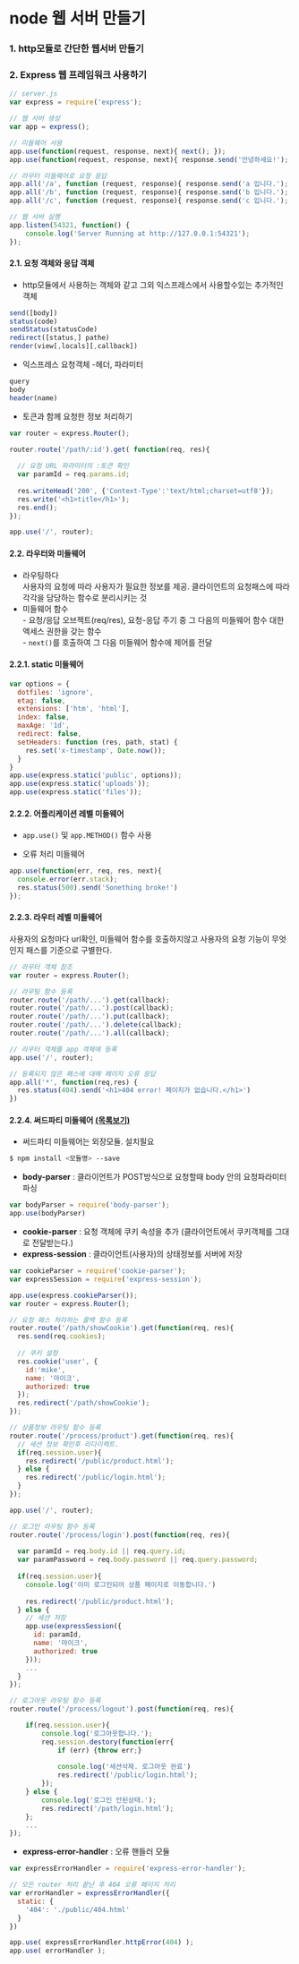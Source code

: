 # node 웹 서버 만들기

### 1. http모듈로 간단한 웹서버 만들기



### 2. Express 웹 프레임워크 사용하기

```js
// server.js
var express = require('express');

// 웹 서버 생성
var app = express();

// 미들웨어 사용
app.use(function(request, response, next){ next(); });
app.use(function(request, response, next){ response.send('안녕하세요!'); });

// 라우터 미들웨어로 요청 응답
app.all('/a', function (request, response){ response.send('a 입니다.'); });
app.all('/b', function (request, response){ response.send('b 입니다.'); });
app.all('/c', function (request, response){ response.send('c 입니다.'); });

// 웹 서버 실행
app.listen(54321, function() {
	console.log('Server Running at http://127.0.0.1:54321');
});
```

#### 2.1. 요청 객체와 응답 객체

- http모듈에서 사용하는 객체와 같고 그외 익스프레스에서 사용할수있는 추가적인 객체

```js
send([body])
status(code)
sendStatus(statusCode)
redirect([status,] pathe)
render(view[,locals][,callback])
```

- 익스프레스 요청객체 -헤더, 파라미터

```js
query
body
header(name)
```

- 토큰과 함께 요청한 정보 처리하기 

```js
var router = express.Router();

router.route('/path/:id').get( function(req, res){
  
  // 요청 URL 파라미터의 :토큰 확인
  var paramId = req.params.id;
  
  res.writeHead('200', {'Context-Type':'text/html;charset=utf8'});
  res.write('<h1>title</h1>');
  res.end();
});

app.use('/', router);
```





####  2.2. 라우터와 미들웨어

- 라우팅하다<br>사용자의 요청에 따라 사용자가 필요한 정보를 제공. 클라이언트의 요청패스에 따라 각각을 담당하는 함수로 분리시키는 것
- 미들웨어 함수<br>- 요청/응답 오브젝트(req/res),  요청-응답 주기 중 그 다음의 미들웨어 함수 대한 액세스 권한을 갖는 함수<br>- `next()`를 호출하여 그 다음 미들웨어 함수에 제어를 전달 



#### 2.2.1. static 미들웨어

```js
var options = {
  dotfiles: 'ignore',
  etag: false,
  extensions: ['htm', 'html'],
  index: false,
  maxAge: '1d',
  redirect: false,
  setHeaders: function (res, path, stat) {
    res.set('x-timestamp', Date.now());
  }
}
app.use(express.static('public', options));
app.use(express.static('uploads'));
app.use(express.static('files'));
```



#### 2.2.2. 어플리케이션 레벨 미들웨어 

- `app.use()`  및  `app.METHOD()` 함수 사용



- 오류 처리 미들웨어

```js
app.use(function(err, req, res, next){
  console.error(err.stack);
  res.status(500).send('Sonething broke!')
});
```



#### 2.2.3. 라우터 레벨 미들웨어 

사용자의 요청마다 url확인, 미들웨어 함수를 호출하지않고 사용자의 요청 기능이 무엇인지 패스를 기준으로 구별한다.

```js
// 라우터 객체 참조
var router = express.Router();

// 라우팅 함수 등록 
router.route('/path/...').get(callback);	
router.route('/path/...').post(callback);
router.route('/path/...').put(callback);
router.route('/path/...').delete(callback);
router.route('/path/...').all(callback);

// 라우터 객체를 app 객체에 등록
app.use('/', router);
```

```js
// 등록되지 않은 패스에 대해 페이지 오류 응답
app.all('*', function(req,res) {
  res.status(404).send('<h1>404 error! 페이지가 없습니다.</h1>')
})
```



#### 2.2.4. 써드파티 미들웨어 [(목록보기)](http://expressjs.com/ko/resources/middleware.html) 

- 써드파티 미들웨어는 외장모듈. 설치필요

```bash
$ npm install <모듈명> --save
```

- __body-parser__ : 클라이언트가 POST방식으로 요청할때 body 안의 요청파라미터 파싱

```js
var bodyParser = require('body-parser');
app.use(bodyParser) 
```

- __cookie-parser__ : 요청 객체에 쿠키 속성을 추가 (클라이언트에서 쿠키객체를 그대로 전달받는다.)
- __express-session__ : 클라이언트(사용자)의 상태정보를 서버에 저장

```js
var cookieParser = require('cookie-parser');
var expressSession = require('express-session');

app.use(express.cookieParser());
var router = express.Router();

// 요청 패스 처리하는 콜백 함수 등록
router.route('/path/showCookie').get(function(req, res){
  res.send(req.cookies);
  
  // 쿠키 설정
  res.cookie('user', {
    id:'mike',
    name: '마이크',
    authorized: true
  });
  res.redirect('/path/showCookie');
});

// 상품정보 라우팅 함수 등록
router.route('/process/product').get(function(req, res){
  // 세션 정보 확인후 리다이렉트.
  if(req.session.user){
    res.redirect('/public/product.html');
  } else {
    res.redirect('/public/login.html');
  }
});

app.use('/', router);
```

```js
// 로그인 라우팅 함수 등록 
router.route('/process/login').post(function(req, res){
  
  var paramId = req.body.id || req.query.id;
  var paramPassword = req.body.password || req.query.password;
  
  if(req.session.user){
    console.log('이미 로그인되어 상품 페이지로 이동합니다.')
    
    res.redirect('/public/product.html');
  } else {
    // 세션 저장
    app.use(expressSession({
      id: paramId,
      name: '마이크',
      authorized: true
    }));   
    ... 
  }
});
```

```js
// 로그아웃 라우팅 함수 등록 
router.route('/process/logout').post(function(req, res){

	if(req.session.user){
		console.log('로그아웃합니다.');
		req.session.destory(function(err{
			if (err) {throw err;}
        
			console.log('세션삭제. 로그아웃 완료') 
			res.redirect('/public/login.html');
		});   
	} else {
		console.log('로그인 안된상태.');
		res.redirect('/path/login.html');
	};
    ... 
});
```

- __express-error-handler__ : 오류 핸들러 모듈

```js
var expressErrorHandler = require('express-error-handler');

// 모든 router 처리 끝난 후 404 오류 페이지 처리
var errorHandler = expressErrorHandler({
  static: {
    '404': './public/404.html'
  }
})

app.use( expressErrorHandler.httpError(404) );
app.use( errorHandler );
```



